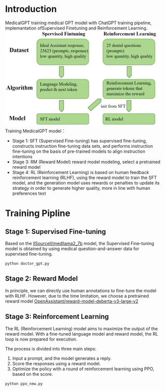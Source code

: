 # Introduction
MedicalGPT training medical GPT model with ChatGPT training pipeline, implemantation ofSupervised Finetuning and Reinforcement Learning.
![image](https://github.com/Scarlett-TV/8089/blob/master/img/pipe.png)
Training MedicalGPT model：

- Stage 1: SFT (Supervised Fine-tuning) has supervised fine-tuning, constructs instruction fine-tuning data sets, and performs instruction fine-tuning on the basis of pre-trained models to align instruction intentions
- Stage 3: RM (Reward Model) reward model modeling, select a pretrained reward model
- Stage 4: RL (Reinforcement Learning) is based on human feedback reinforcement learning (RLHF), using the reward model to train the SFT model, and the generation model uses rewards or penalties to update its strategy in order to generate higher quality, more in line with human preferences text

# Training Pipline
## Stage 1: Supervised Fine-tuning
Based on the [llSourcell/medllama2_7b](https://huggingface.co/llSourcell/medllama2_7b) model, the Supervised Fine-tuning model is obtained by using medical question-and-answer data for supervised fine-tuning. 
```shell
python doctor_gpt.py
```
## Stage 2: Reward Model
In principle, we can directly use human annotations to fine-tune the model with RLHF. However, due to the time limitation, we choose a pretrained reward model [OpenAssistant/reward-model-deberta-v3-large-v2](https://huggingface.co/OpenAssistant/reward-model-deberta-v3-large-v2)

## Stage 3: Reinforcement Learning
The RL (Reinforcement Learning) model aims to maximize the output of the reward model. With a fine-tuned language model and reward model, the RL loop is now prepared for execution.

The process is divided into three main steps:

1. Input a prompt, and the model generates a reply.
2. Score the responses using a reward model.
3. Optimize the policy with a round of reinforcement learning using PPO, based on the score.
```shell
python ppo_new.py
```
